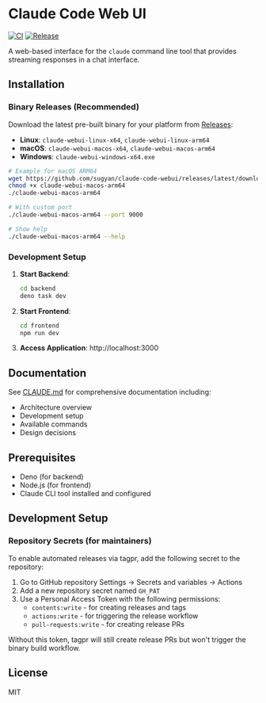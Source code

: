 # Claude Code Web UI

[![CI](https://github.com/sugyan/claude-code-webui/actions/workflows/ci.yml/badge.svg)](https://github.com/sugyan/claude-code-webui/actions/workflows/ci.yml)
[![Release](https://github.com/sugyan/claude-code-webui/actions/workflows/release.yml/badge.svg)](https://github.com/sugyan/claude-code-webui/actions/workflows/release.yml)

A web-based interface for the `claude` command line tool that provides streaming responses in a chat interface.

## Installation

### Binary Releases (Recommended)

Download the latest pre-built binary for your platform from [Releases](https://github.com/sugyan/claude-code-webui/releases):

- **Linux**: `claude-webui-linux-x64`, `claude-webui-linux-arm64`
- **macOS**: `claude-webui-macos-x64`, `claude-webui-macos-arm64`
- **Windows**: `claude-webui-windows-x64.exe`

```bash
# Example for macOS ARM64
wget https://github.com/sugyan/claude-code-webui/releases/latest/download/claude-webui-macos-arm64
chmod +x claude-webui-macos-arm64
./claude-webui-macos-arm64

# With custom port
./claude-webui-macos-arm64 --port 9000

# Show help
./claude-webui-macos-arm64 --help
```

### Development Setup

1. **Start Backend**:

   ```bash
   cd backend
   deno task dev
   ```

2. **Start Frontend**:

   ```bash
   cd frontend
   npm run dev
   ```

3. **Access Application**: http://localhost:3000

## Documentation

See [CLAUDE.md](./CLAUDE.md) for comprehensive documentation including:

- Architecture overview
- Development setup
- Available commands
- Design decisions

## Prerequisites

- Deno (for backend)
- Node.js (for frontend)
- Claude CLI tool installed and configured

## Development Setup

### Repository Secrets (for maintainers)

To enable automated releases via tagpr, add the following secret to the repository:

1. Go to GitHub repository Settings → Secrets and variables → Actions
2. Add a new repository secret named `GH_PAT`
3. Use a Personal Access Token with the following permissions:
   - `contents:write` - for creating releases and tags
   - `actions:write` - for triggering the release workflow
   - `pull-requests:write` - for creating release PRs

Without this token, tagpr will still create release PRs but won't trigger the binary build workflow.

## License

MIT
